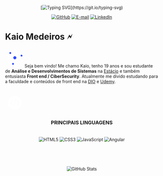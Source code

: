 <center>

[![Typing SVG](https://readme-typing-svg.demolab.com?font=Graffiti+city&pause=1000&color=F7F7F7&background=00FF2300&center=true&random=false&width=435&lines=SEJAM+MUITO+BEM+VINDOS!)](https://git.io/typing-svg)

[![GitHub](https://img.shields.io/badge/GitHub-100000?style=for-the-badge&logo=github&logoColor=white)](https://github.com/KaioDeveloper)
[![E-mail](https://img.shields.io/badge/-Email-000?style=for-the-badge&logo=microsoft-outlook&logoColor=007BFF)](mailto:kaiomedeiros190@gmail.com)
[![LinkedIn](https://img.shields.io/badge/LinkedIn-0077B5?style=for-the-badge&logo=linkedin&logoColor=white)](https://www.linkedin.com/in/kaiomedeiros/)

</center>

# Kaio Medeiros &#128498;

<svg width="64px" height="64px" viewBox="0 0 1024.00 1024.00" class="icon" version="1.1" xmlns="http://www.w3.org/2000/svg" fill="#ffffff" stroke="#ffffff" stroke-width="0.01024"><g id="SVGRepo_bgCarrier" stroke-width="0"></g><g id="SVGRepo_tracerCarrier" stroke-linecap="round" stroke-linejoin="round"></g><g id="SVGRepo_iconCarrier"><path d="M512 960c-92.8 0-160-200-160-448S419.2 64 512 64s160 200 160 448-67.2 448-160 448z m0-32c65.6 0 128-185.6 128-416S577.6 96 512 96s-128 185.6-128 416 62.4 416 128 416z" fill="#ffffff"></path><path d="M124.8 736c-48-80 92.8-238.4 307.2-363.2S852.8 208 899.2 288 806.4 526.4 592 651.2 171.2 816 124.8 736z m27.2-16c33.6 57.6 225.6 17.6 424-97.6S905.6 361.6 872 304 646.4 286.4 448 401.6 118.4 662.4 152 720z" fill="#ffffff"></path><path d="M899.2 736c-46.4 80-254.4 38.4-467.2-84.8S76.8 368 124.8 288s254.4-38.4 467.2 84.8S947.2 656 899.2 736z m-27.2-16c33.6-57.6-97.6-203.2-296-318.4S184 246.4 152 304 249.6 507.2 448 622.4s392 155.2 424 97.6z" fill="#ffffff"></path><path d="M512 592c-44.8 0-80-35.2-80-80s35.2-80 80-80 80 35.2 80 80-35.2 80-80 80zM272 312c-27.2 0-48-20.8-48-48s20.8-48 48-48 48 20.8 48 48-20.8 48-48 48zM416 880c-27.2 0-48-20.8-48-48s20.8-48 48-48 48 20.8 48 48-20.8 48-48 48z m448-432c-27.2 0-48-20.8-48-48s20.8-48 48-48 48 20.8 48 48-20.8 48-48 48z" fill="#2F4BFF"></path></g></svg>Seja bem vindo! Me chamo Kaio, tenho 19 anos e sou estudante de **Análise e Desenvolvimentos de Sistemas** na [Estácio](https://estacio.br/inscricao?gad_source=1&gclid=CjwKCAiApuCrfP8ruvDkjcqemnWXyn2EDmKiscsQ9Hf4LbXCLwRjGQGyWnJwwmOahS9DH0iXEikLRxoCkqoQAvD_BwE&gclsrc=aw.ds) e também entusiasta **Front end / CiberSecurity**.
Atualmente me divido estudando para a faculdade e conteúdos de front end na [DIO](https://www.dio.me) e [Udemy](https://www.udemy.com/?ranMID=39197&ranEAID=%2F68Yt01SgtI&ranSiteID=_68Yt01SgtI-NnnulGiNYmGl51bnBCTjxw&LSNPUBID=%2F68Yt01SgtI&utm_source=aff-campaign&utm_medium=udemyads).

## <svg width="64px" height="64px" viewBox="-2.4 -2.4 28.80 28.80" fill="none" xmlns="http://www.w3.org/2000/svg" transform="rotate(0)"><g id="SVGRepo_bgCarrier" stroke-width="0"></g><g id="SVGRepo_tracerCarrier" stroke-linecap="round" stroke-linejoin="round"></g><g id="SVGRepo_iconCarrier"> <path fill-rule="evenodd" clip-rule="evenodd" d="M22 12C22 17.5228 17.5228 22 12 22C6.47715 22 2 17.5228 2 12C2 6.47715 6.47715 2 12 2C17.5228 2 22 6.47715 22 12ZM13.4881 6.44591C13.8882 6.55311 14.1256 6.96437 14.0184 7.36447L11.4302 17.0237C11.323 17.4238 10.9117 17.6613 10.5116 17.5541C10.1115 17.4468 9.8741 17.0356 9.98131 16.6355L12.5695 6.97624C12.6767 6.57614 13.088 6.3387 13.4881 6.44591ZM14.9697 8.46967C15.2626 8.17678 15.7374 8.17678 16.0303 8.46967L16.2387 8.67801C16.874 9.3133 17.4038 9.84308 17.7678 10.3202C18.1521 10.8238 18.4216 11.3559 18.4216 12C18.4216 12.6441 18.1521 13.1762 17.7678 13.6798C17.4038 14.1569 16.874 14.6867 16.2387 15.322L16.0303 15.5303C15.7374 15.8232 15.2626 15.8232 14.9697 15.5303C14.6768 15.2374 14.6768 14.7626 14.9697 14.4697L15.1412 14.2981C15.8229 13.6164 16.2797 13.1574 16.5753 12.7699C16.8577 12.3998 16.9216 12.1843 16.9216 12C16.9216 11.8157 16.8577 11.6002 16.5753 11.2301C16.2797 10.8426 15.8229 10.3836 15.1412 9.70191L14.9697 9.53033C14.6768 9.23744 14.6768 8.76257 14.9697 8.46967ZM7.96986 8.46967C8.26275 8.17678 8.73762 8.17678 9.03052 8.46967C9.32341 8.76257 9.32341 9.23744 9.03052 9.53033L8.85894 9.70191C8.17729 10.3836 7.72052 10.8426 7.42488 11.2301C7.14245 11.6002 7.07861 11.8157 7.07861 12C7.07861 12.1843 7.14245 12.3998 7.42488 12.7699C7.72052 13.1574 8.17729 13.6164 8.85894 14.2981L9.03052 14.4697C9.32341 14.7626 9.32341 15.2374 9.03052 15.5303C8.73762 15.8232 8.26275 15.8232 7.96986 15.5303L7.76151 15.322C7.12617 14.6867 6.59638 14.1569 6.23235 13.6798C5.84811 13.1762 5.57861 12.6441 5.57861 12C5.57861 11.3559 5.84811 10.8238 6.23235 10.3202C6.59638 9.84308 7.12617 9.31331 7.76151 8.67801L7.96986 8.46967Z" fill="#ffffff"></path> </g></svg>

### <center>**PRINCIPAIS LINGUAGENS**</center><br>

<center>

![HTML5](https://img.shields.io/badge/HTML5-E34F26?style=for-the-badge&logo=html5&logoColor=white)
![CSS3](https://img.shields.io/badge/CSS3-1572B6?style=for-the-badge&logo=css3&logoColor=white)
![JavaScript](https://img.shields.io/badge/JavaScript-F7DF1E?style=for-the-badge&logo=javascript&logoColor=black)
![Angular](https://img.shields.io/badge/Angular-DD0031?style=for-the-badge&logo=angular&logoColor=white)

</center>
<br>
<br>
<br>

<center>

![GitHub Stats](https://github-readme-stats.vercel.app/api?username=KaioDeveloper&theme=transparent&bg_color=000&border_color=30A3DC&show_icons=true&icon_color=30A3DC&title_color=E94D5F&text_color=FFF)

</center>